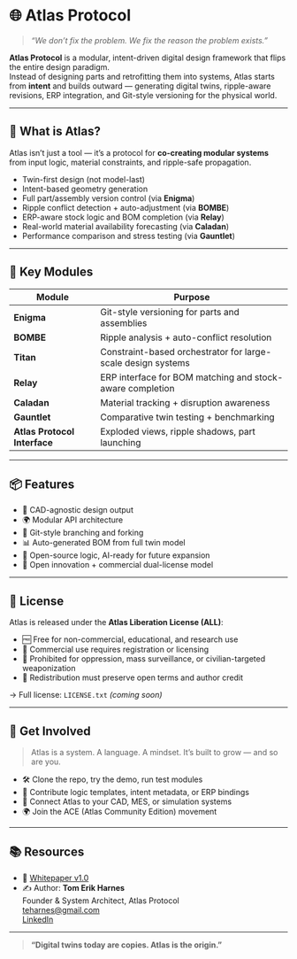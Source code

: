 # 🌐 Atlas Protocol

> *“We don’t fix the problem. We fix the reason the problem exists.”*

**Atlas Protocol** is a modular, intent-driven digital design framework that flips the entire design paradigm.  
Instead of designing parts and retrofitting them into systems, Atlas starts from **intent** and builds outward — generating digital twins, ripple-aware revisions, ERP integration, and Git-style versioning for the physical world.

---

## 🚀 What is Atlas?

Atlas isn’t just a tool — it’s a protocol for **co-creating modular systems** from input logic, material constraints, and ripple-safe propagation.

- Twin-first design (not model-last)
- Intent-based geometry generation
- Full part/assembly version control (via **Enigma**)
- Ripple conflict detection + auto-adjustment (via **BOMBE**)
- ERP-aware stock logic and BOM completion (via **Relay**)
- Real-world material availability forecasting (via **Caladan**)
- Performance comparison and stress testing (via **Gauntlet**)

---

## 📁 Key Modules

| Module                       | Purpose                                                       |
|------------------------------|---------------------------------------------------------------|
| **Enigma**                   | Git-style versioning for parts and assemblies                 |
| **BOMBE**                    | Ripple analysis + auto-conflict resolution                    |
| **Titan**                    | Constraint-based orchestrator for large-scale design systems  |
| **Relay**                    | ERP interface for BOM matching and stock-aware completion     |
| **Caladan**                  | Material tracking + disruption awareness                      |
| **Gauntlet**                 | Comparative twin testing + benchmarking                       |
| **Atlas Protocol Interface** | Exploded views, ripple shadows, part launching                |

---

## 📦 Features

- 📐 CAD-agnostic design output
- 🌍 Modular API architecture
- 🔄 Git-style branching and forking
- 📊 Auto-generated BOM from full twin model
- 🧠 Open-source logic, AI-ready for future expansion
- 🧩 Open innovation + commercial dual-license model

---

## 📜 License

Atlas is released under the **Atlas Liberation License (ALL)**:
- 🆓 Free for non-commercial, educational, and research use
- 💼 Commercial use requires registration or licensing
- 🚫 Prohibited for oppression, mass surveillance, or civilian-targeted weaponization
- 🔁 Redistribution must preserve open terms and author credit

→ Full license: `LICENSE.txt` *(coming soon)*

---

## 📣 Get Involved

> Atlas is a system. A language. A mindset. It’s built to grow — and so are you.

- 🛠 Clone the repo, try the demo, run test modules
- 🧩 Contribute logic templates, intent metadata, or ERP bindings
- 🔗 Connect Atlas to your CAD, MES, or simulation systems
- 🌍 Join the ACE (Atlas Community Edition) movement

---

## 📚 Resources

- 📄 [Whitepaper v1.0](./Atlas_Protocol_Whitepaper_FULL_v1.pdf)
- ✍️ Author: **Tom Erik Harnes**  
  Founder & System Architect, Atlas Protocol  
  [teharnes@gmail.com](mailto:teharnes@gmail.com)  
  [LinkedIn](https://www.linkedin.com/in/tom-erik-harnes/)

---

> **“Digital twins today are copies. Atlas is the origin.”**
